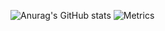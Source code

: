![Anurag's GitHub stats](https://github-readme-stats.vercel.app/api?username=ygwbl&show_icons=true)
![Metrics](https://metrics.lecoq.io/ygwbl?template=classic&base=header%2C%20activity%2C%20community%2C%20repositories%2C%20metadata&base.indepth=false&base.hireable=false&base.skip=false&config.timezone=Asia%2FShanghai)
